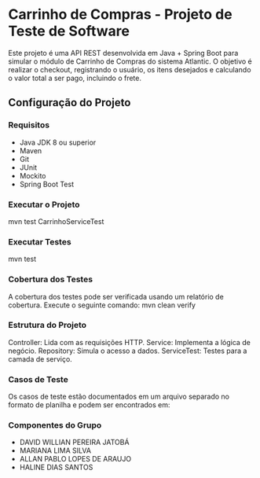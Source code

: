 # Carrinho de Compras - Projeto de Teste de Software

Este projeto é uma API REST desenvolvida em Java + Spring Boot para simular o módulo de Carrinho de Compras do sistema Atlantic. O objetivo é realizar o checkout, registrando o usuário, os itens desejados e calculando o valor total a ser pago, incluindo o frete.

## Configuração do Projeto

### Requisitos
- Java JDK 8 ou superior
- Maven
- Git
- JUnit
- Mockito
- Spring Boot Test

### Executar o Projeto
mvn test CarrinhoServiceTest

### Executar Testes
mvn test

### Cobertura dos Testes
A cobertura dos testes pode ser verificada usando um relatório de cobertura. Execute o seguinte comando: mvn clean verify

### Estrutura do Projeto
Controller: Lida com as requisições HTTP.
Service: Implementa a lógica de negócio.
Repository: Simula o acesso a dados.
ServiceTest: Testes para a camada de serviço.

### Casos de Teste
Os casos de teste estão documentados em um arquivo separado no formato de planilha e podem ser encontrados em: 

### Componentes do Grupo
- DAVID WILLIAN PEREIRA JATOBÁ
- MARIANA LIMA SILVA
- ALLAN PABLO LOPES DE ARAUJO
- HALINE DIAS SANTOS
